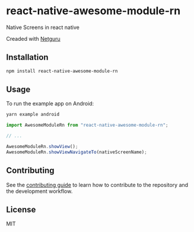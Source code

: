 # react-native-awesome-module-rn

Native Screens in react native

Creaded with [Netguru](https://netguru.com)

## Installation

```sh
npm install react-native-awesome-module-rn
```

## Usage

To run the example app on Android:

```sh
yarn example android
```

```ts
import AwesomeModuleRn from "react-native-awesome-module-rn";

// ...

AwesomeModuleRn.showView();
AwesomeModuleRn.showViewNavigateTo(nativeScreenName);
```

## Contributing

See the [contributing guide](CONTRIBUTING.md) to learn how to contribute to the repository and the development workflow.

## License

MIT
